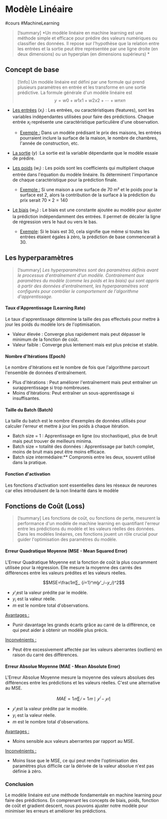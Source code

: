 
# <span class="h1">Modèle Linéaire</span>
#cours #MachineLearning 


> [!summary] 
> *Un modèle linéaire en machine learning est une méthode simple et efficace pour prédire des valeurs numériques ou classifier des données. Il repose sur l'hypothèse que la relation entre les entrées et la sortie peut être représentée par une ligne droite (en deux dimensions) ou un hyperplan (en dimensions supérieurs) *


## <span class="h2">Concept de base</span>

> [!info] 
> Un modèle linéaire est défini par une formule qui prend plusieurs paramètres en entrée et les transforme en une sortie prédictive. La formule générale d'un modèle linéaire est 
$$y=w0​+w1​x1​+w2​x2​+⋯+wn​xn$$ 


- <u>Les entrées</u> ($x_i$) : Les entrées, ou caractéristiques (features), sont les variables indépendantes utilisées pour faire des prédictions. Chaque entrée $x_î$ représente une caractéristique particulière d'une observation.
	- <u>Exemple :</u> Dans un modèle prédisant le prix des maisons, les entrées pourraient inclure la surface de la maison, le nombre de chambres, l'année de construction, etc.

-  <u>La sortie</u> ($y$) :La sortie est la variable dépendante que le modèle essaie de prédire.

- <u>Les poids</u> ($w_i$) : Les poids sont les coefficients qui multiplient chaque entrée dans l'équation du modèle linéaire. Ils déterminent l'importance de chaque caractéristique pour la prédiction finale.
	- <u>Exemple :</u> Si une maison a une surface de 70 m² et le poids pour la surface est 2, alors la contribution de la surface à la prédiction du prix serait $70 \times 2 = 140$

- <u>Le biais</u> ($w_0$) : Le biais est une constante ajoutée au modèle pour ajuster la prédiction indépendamment des entrées. Il permet de décaler la ligne de régression vers le haut ou vers le bas.
	- <u>Exemple</u>: Si le biais est 30, cela signifie que même si toutes les entrées étaient égales à zéro, la prédiction de base commencerait à 30.
 




## <span class="h2">Les hyperparamètres</span>

> [!summary] 
> *Les hyperparamètres sont des paramètres définis avant le processus d'entraînement d'un modèle. Contrairement aux paramètres du modèle (comme les poids et les biais) qui sont appris à partir des données d'entraînement, les hyperparamètres sont configurés pour contrôler le comportement de l'algorithme d'apprentissage.* 
#### <span class="h4">Taux d'Apprentissage (Learning Rate)</span>

Le taux d'apprentissage détermine la taille des pas effectués pour mettre à jour les poids du modèle lors de l'optimisation.

- <span class="bold">Valeur élevée :</span> Converge plus rapidement mais peut dépasser le minimum de la fonction de coût.
- <span class="bold">Valeur faible :</span> Converge plus lentement mais est plus précise et stable.


#### <span class="h4">Nombre d'Itérations (Epoch)</span>

Le nombre d'itérations est le nombre de fois que l'algorithme parcourt l'ensemble de données d'entraînement.

- <span class="bold">Plus d'itérations : </span> Peut améliorer l'entraînement mais peut entraîner un surapprentissage si trop nombreuses.
- <span class="bold">Moins d'itérations:</span> Peut entraîner un sous-apprentissage si insuffisantes.


#### <span class="h4">Taille du Batch (Batch)</span>

La taille du batch est le nombre d'exemples de données utilisés pour calculer l'erreur et mettre à jour les poids à chaque itération.

- <span class="bold">Batch size = 1 :</span> Apprentissage en ligne (ou stochastique), plus de bruit mais peut trouver de meilleurs minima.
- <span class="bold">Batch size = totalité des données :</span> Apprentissage par batch complet, moins de bruit mais peut être moins efficace.
- <span class="bold">Batch size intermédiaire:**</span> Compromis entre les deux, souvent utilisé dans la pratique.

#### <span class="h4">Fonction d'activation</span>

Les fonctions d'activation sont essentielles dans les réseaux de neurones car elles introduisent de la non linéarité dans le modèle




## <span class="h2">Fonctions de Coût (Loss)</span>

> [!summary] 
> Les fonctions de coût, ou fonctions de perte, mesurent la performance d'un modèle de machine learning en quantifiant l'erreur entre les prédictions du modèle et les valeurs réelles des données. Dans les modèles linéaires, ces fonctions jouent un rôle crucial pour guider l'optimisation des paramètres du modèle. 


#### <span class="h4">Erreur Quadratique Moyenne (MSE - Mean Squared Error)</span>

L'Erreur Quadratique Moyenne est la fonction de coût la plus couramment utilisée pour la régression. Elle mesure la moyenne des carrés des différences entre les valeurs prédites et les valeurs réelles.

$$MSE=\frac1𝑚∑_ {𝑖=1}^𝑚(𝑦'_𝑖−𝑦_𝑖)^2$$
- $𝑦'_𝑖​$ est la valeur prédite par le modèle.
- $y_i​$ est la valeur réelle.
- $m$ est le nombre total d'observations.

<u>Avantages :</u>

- Punir davantage les grands écarts grâce au carré de la différence, ce qui peut aider à obtenir un modèle plus précis.

<u>Inconvénients :</u>

- Peut être excessivement affectée par les valeurs aberrantes (outliers) en raison du carré des différences.



#### <span class="h4">Erreur Absolue Moyenne (MAE - Mean Absolute Error) </span>

L'Erreur Absolue Moyenne mesure la moyenne des valeurs absolues des différences entre les prédictions et les valeurs réelles. C'est une alternative au MSE.

$$MAE=1𝑚∑𝑖=1𝑚∣𝑦^𝑖−𝑦𝑖∣$$
- $𝑦'_𝑖​$ est la valeur prédite par le modèle.
- $y_i​$ est la valeur réelle.
- $m$ est le nombre total d'observations.

<u>Avantages :</u>

- Moins sensible aux valeurs aberrantes par rapport au MSE.

<u>Inconvénients :</u>

- Moins lisse que le MSE, ce qui peut rendre l'optimisation des paramètres plus difficile car la dérivée de la valeur absolue n'est pas définie à zéro.


### <span class="h3">Conclusion</span>

Le modèle linéaire est une méthode fondamentale en machine learning pour faire des prédictions. En comprenant les concepts de biais, poids, fonction de coût et gradient descent, nous pouvons ajuster notre modèle pour minimiser les erreurs et améliorer les prédictions.
